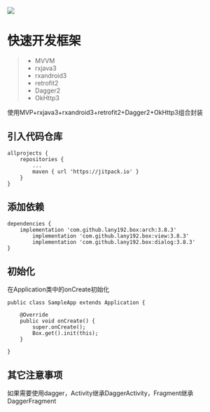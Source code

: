 [![](https://jitpack.io/v/lany192/Box.svg)](https://jitpack.io/#lany192/Box)

# 快速开发框架

> * MVVM
> * rxjava3
> * rxandroid3
> * retrofit2
> * Dagger2
> * OkHttp3
> 
使用MVP+rxjava3+rxandroid3+retrofit2+Dagger2+OkHttp3组合封装

## 引入代码仓库

    allprojects {
        repositories {
            ...
            maven { url 'https://jitpack.io' }
        }
    }
	
## 添加依赖

	dependencies {
	    implementation 'com.github.lany192.box:arch:3.8.3'
            implementation 'com.github.lany192.box:view:3.8.3'
            implementation 'com.github.lany192.box:dialog:3.8.3'
	}
	
## 初始化

在Application类中的onCreate初始化

    public class SampleApp extends Application {
    
        @Override
        public void onCreate() {
            super.onCreate();
            Box.get().init(this);
        }
    
    }

## 其它注意事项

如果需要使用dagger，Activity继承DaggerActivity，Fragment继承DaggerFragment
    

